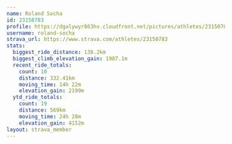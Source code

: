 ```yaml
---
name: Roland Socha
id: 23150783
profile: https://dgalywyr863hv.cloudfront.net/pictures/athletes/23150783/14745672/4/large.jpg
username: roland-socha
strava_url: https://www.strava.com/athletes/23150783
stats:
  biggest_ride_distance: 138.2km
  biggest_climb_elevation_gain: 1987.1m
  recent_ride_totals:
    count: 10
    distance: 332.41km
    moving_time: 14h 22m
    elevation_gain: 2199m
  ytd_ride_totals:
    count: 19
    distance: 569km
    moving_time: 24h 28m
    elevation_gain: 4152m
layout: strava_member
--- 
```

